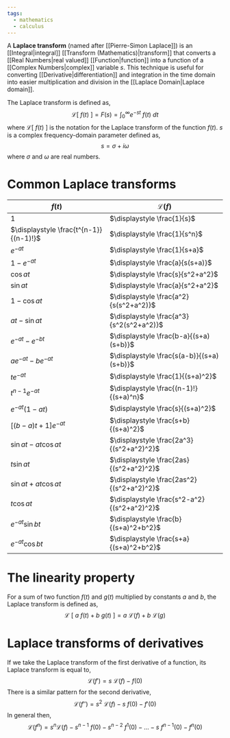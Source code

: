```yaml
---
tags:
  - mathematics
  - calculus
---
```

A **Laplace transform** (named after [[Pierre-Simon Laplace]]) is an [[Integral|integral]] [[Transform (Mathematics)|transform]] that converts a [[Real Numbers|real valued]] [[Function|function]] into a function of a [[Complex Numbers|complex]] variable $s$. This technique is useful for converting [[Derivative|differentiation]] and integration in the time domain into easier multiplication and division in the [[Laplace Domain|Laplace domain]]. 

The Laplace transform is defined as,
$$
\mathcal{L}\left[\ f(t)\ \right]=F(s)=\int_{0}^\infty e^{-st}\ f(t)\ dt
$$
where $\mathcal{L}[\ f(t)\ ]$ is the notation for the Laplace transform of the function $f(t)$.  $s$ is a complex frequency-domain parameter defined as,
$$
s=\sigma + i\omega
$$
where $\sigma$ and $\omega$ are real numbers.
# Common Laplace transforms
| $f(t)$                                 | $\mathcal{L}(f)$                            |
| -------------------------------------- | ------------------------------------------- |
| $1$                                    | $\displaystyle \frac{1}{s}$                 |
| $\displaystyle \frac{t^{n-1}}{(n-1)!}$ | $\displaystyle \frac{1}{s^n}$               |
| $e^{-at}$                              | $\displaystyle \frac{1}{s+a}$               |
| $1-e^{-at}$                            | $\displaystyle \frac{a}{s(s+a)}$            |
| $\cos at$                              | $\displaystyle \frac{s}{s^2+a^2}$           |
| $\sin at$                              | $\displaystyle \frac{a}{s^2+a^2}$           |
| $1-\cos at$                            | $\displaystyle \frac{a^2}{s(s^2+a^2)}$      |
| $at - \sin at$                         | $\displaystyle \frac{a^3}{s^2(s^2+a^2)}$    |
| $e^{-at}-e^{-bt}$                      | $\displaystyle \frac{b-a}{(s+a)(s+b)}$      |
| $ae^{-at}-be^{-at}$                    | $\displaystyle \frac{s(a-b)}{(s+a)(s+b)}$   |
| $te^{-at}$                             | $\displaystyle \frac{1}{(s+a)^2}$           |
| $t^{n-1}e^{-at}$                       | $\displaystyle \frac{(n-1)!}{(s+a)^n}$      |
| $e^{-at}(1-at)$                        | $\displaystyle \frac{s}{(s+a)^2}$           |
| $[(b-a)t+1]e^{-at}$                    | $\displaystyle \frac{s+b}{(s+a)^2}$         |
| $\sin at - at \cos at$                 | $\displaystyle \frac{2a^3}{(s^2+a^2)^2}$    |
| $t\sin at$                             | $\displaystyle \frac{2as}{(s^2+a^2)^2}$     |
| $\sin at+at\cos at$                    | $\displaystyle \frac{2as^2}{(s^2+a^2)^2}$   |
| $t\cos at$                             | $\displaystyle \frac{s^2-a^2}{(s^2+a^2)^2}$ |
| $e^{-at}\sin bt$                       | $\displaystyle \frac{b}{(s+a)^2+b^2}$       |
| $e^{-at}\cos bt$                       | $\displaystyle \frac{s+a}{(s+a)^2+b^2}$     |
# The linearity property
For a sum of two function $f(t)$ and $g(t)$ multiplied by constants $a$ and $b$, the Laplace transform is defined as,
$$
\mathcal{L}\ [\ a\ f(t)+b\ g(t)\ ]=a\ \mathcal{L}(f)+b\ \mathcal{L}(g)
$$
# Laplace transforms of derivatives
If we take the Laplace transform of the first derivative of a function, its Laplace transform is equal to,
$$
\mathcal{L}(f')=s\ \mathcal{L}(f)-f(0)
$$
There is a similar pattern for the second derivative,
$$
\mathcal{L}(f'')=s^2\ \mathcal{L}(f)-s\ f(0) - f'(0)
$$
In general then,
$$
\mathcal{L}(f^n)=s^n \mathcal{L}(f) - s^{n-1}\ f(0) - s^{n-2}\ f^1(0) -\dots-s\ f^{n-1}(0) - f^n(0)
$$
